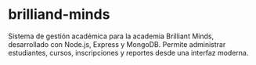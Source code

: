# brilliand-minds
Sistema de gestión académica para la academia Brilliant Minds, desarrollado con Node.js, Express y MongoDB. Permite administrar estudiantes, cursos, inscripciones y reportes desde una interfaz moderna.
